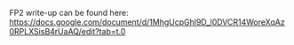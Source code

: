 FP2 write-up can be found here: https://docs.google.com/document/d/1MhgUcpGhl9D_l0DVCR14WoreXqAz0RPLXSisB4rUaAQ/edit?tab=t.0
